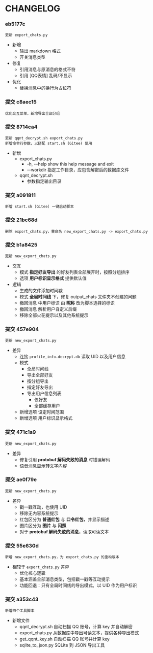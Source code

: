 # CHANGELOG

### eb5177c

    更新 export_chats.py

- 新增
  - 输出 markdown 格式
  - 开关消息类型
- 修复
  - 引用消息与原消息的格式不符
  - 引用 [QQ表情] 乱码/不显示
- 优化
  - 替换消息中的换行为占位符

### 提交 c8aec15

    优化交互菜单，新增导出全部分组

### 提交 8714ca4

    更新 qqnt_decrypt.sh export_chats.py
    新增命令行参数，以搭配 start.sh (Gitee) 使用

- 新增
  - export_chats.py
    - -h, --help         show this help message and exit
    - --workdir 指定工作目录，应包含解密后的数据库文件
  - qqnt_decrypt.sh
    - 参数指定输出目录

### 提交 a091811

    新增 start.sh (Gitee) 一键启动脚本

### 提交 21bc68d

    删除 export_chats.py，重命名 new_export_chats.py -> export_chats.py

### 提交 b1a8425

    更新 new_export_chats.py

- 交互
  - 模式 **指定好友导出** 的好友列表全部展开时，按照分组排序
  - 选项 **用户标识显示格式** 提供默认值
- 逻辑
  - 生成的文件添加时间戳
  - 模式 **全局时间线**  下，修复 output_chats 文件夹不创建的问题
  - 撤回消息 中用户标识 由 **昵称** 改为脚本选择的标识
  - 撤回消息 解析用户自定义后缀
  - 移除全部火花提示以及其他系统提示
    
### 提交 457e904

    更新 new_export_chats.py

- 差异
  - 连接 `profile_info.decrypt.db` 读取 UID 以及用户信息
  - 模式
    - 全局时间线
    - 导出全部好友
    - 按分组导出
    - 指定好友导出
    - 导出用户信息列表
      - 仅好友
      - 全部缓存用户
  - 新增选项 设定时间范围
  - 新增选项 用户标识显示格式

### 提交 471c1a9

    更新 new_export_chats.py

- 差异
  - 修复引用 **protobuf 解码失败的消息** 时错误解码
  - 语音消息显示转文字内容

### 提交 ae0f79e

    更新 new_export_chats.py

- 差异
  - 戳一戳互动，也使用 UID
  - 移除无内容系统提示
  - 红包区分为 **普通红包** 与 **口令红包**，并显示描述
  - 图片区分为 **图片** 与 **闪照**
  - 对于 **protobuf 解码失败的消息**，读取可读文本

### 提交 55e630d

    新增 new_export_chats.py，为 export_chats.py 的重构版本

- 相较于 `export_chats.py` 差异
  - 优化核心逻辑
  - 基本涵盖全部消息类型，包括戳一戳等互动提示
  - 功能回退：只有全局时间线的导出模式，以 UID 作为用户标识
  
### 提交 a353c43

    新增四个工具脚本

- 新增文件
  - qqnt_decrypt.sh 自动扫描 QQ 账号，计算 key 并自动解密
  - export_chats.py 从数据库中导出可读文本，提供各种导出模式
  - get_qqnt_key.sh 自动扫描 QQ 账号并计算 key
  - sqlite_to_json.py SQLite 到 JSON 导出工具
